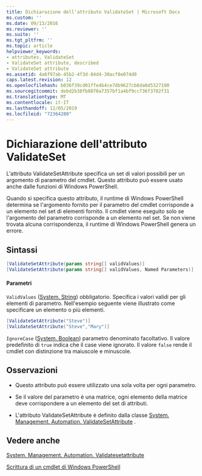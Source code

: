 ```yaml
---
title: Dichiarazione dell'attributo ValidateSet | Microsoft Docs
ms.custom: ''
ms.date: 09/13/2016
ms.reviewer: ''
ms.suite: ''
ms.tgt_pltfrm: ''
ms.topic: article
helpviewer_keywords:
- attributes, ValidateSet
- ValidateSet attribute, described
- ValidateSet attribute
ms.assetid: 4a6f97ab-45b2-4f3d-84d4-30acf8e074d0
caps.latest.revision: 12
ms.openlocfilehash: b036f39cd01ffe4b4ce7db9627cb6da0d5327190
ms.sourcegitcommit: debd2b38fb8070a7357bf1a4bf9cc736f3702f31
ms.translationtype: MT
ms.contentlocale: it-IT
ms.lasthandoff: 12/05/2019
ms.locfileid: "72364280"
---
```

# <a name="validateset-attribute-declaration"></a>Dichiarazione dell'attributo ValidateSet

L'attributo ValidateSetAttribute specifica un set di valori possibili per un argomento di parametro del cmdlet. Questo attributo può essere usato anche dalle funzioni di Windows PowerShell.

Quando si specifica questo attributo, il runtime di Windows PowerShell determina se l'argomento fornito per il parametro del cmdlet corrisponde a un elemento nel set di elementi fornito. Il cmdlet viene eseguito solo se l'argomento del parametro corrisponde a un elemento nel set. Se non viene trovata alcuna corrispondenza, il runtime di Windows PowerShell genera un errore.

## <a name="syntax"></a>Sintassi

```csharp
[ValidateSetAttribute(params string[] validValues)]
[ValidateSetAttribute(params string[] validValues, Named Parameters)]
```

#### <a name="parameters"></a>Parametri

`ValidValues` ([System. String](/dotnet/api/System.String)) obbligatorio. Specifica i valori validi per gli elementi di parametro. Nell'esempio seguente viene illustrato come specificare un elemento o più elementi.

```csharp
[ValidateSetAttribute("Steve")]
[ValidateSetAttribute("Steve","Mary")]
```

`IgnoreCase` ([System. Boolean](/dotnet/api/System.Boolean)) parametro denominato facoltativo. Il valore predefinito di `true` indica che il case viene ignorato. Il valore `false` rende il cmdlet con distinzione tra maiuscole e minuscole.

## <a name="remarks"></a>Osservazioni

- Questo attributo può essere utilizzato una sola volta per ogni parametro.

- Se il valore del parametro è una matrice, ogni elemento della matrice deve corrispondere a un elemento del set di attributi.

- L'attributo ValidateSetAttribute è definito dalla classe [System. Management. Automation. ValidateSetAttribute](/dotnet/api/System.Management.Automation.ValidateSetAttribute) .

## <a name="see-also"></a>Vedere anche

[System. Management. Automation. Validatesetattribute](/dotnet/api/System.Management.Automation.ValidateSetAttribute)

[Scrittura di un cmdlet di Windows PowerShell](./writing-a-windows-powershell-cmdlet.md)
